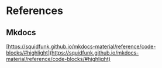 # References

## Mkdocs
[https://squidfunk.github.io/mkdocs-material/reference/code-blocks/#highlight](https://squidfunk.github.io/mkdocs-material/reference/code-blocks/#highlight)